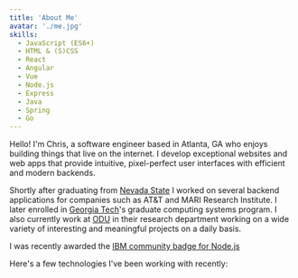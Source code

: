 ```yaml
---
title: 'About Me'
avatar: './me.jpg'
skills:
  - JavaScript (ES6+)
  - HTML & (S)CSS
  - React
  - Angular
  - Vue
  - Node.js
  - Express
  - Java
  - Spring
  - Go
---
```


Hello! I'm Chris, a software engineer based in Atlanta, GA who enjoys building things that live on the internet. I develop exceptional websites and web apps that provide intuitive, pixel-perfect user interfaces with efficient and modern backends.

Shortly after graduating from [Nevada State](https://www.nsc.edu/) I worked on several backend applications for companies such as AT&T and MARI Research Institute. I later enrolled in [Georgia Tech](https://www.gatech.edu/)'s graduate computing systems program. I also currently work at [ODU](https://www.cs.odu.edu/) in their research department working on a wide variety of interesting and meaningful projects on a daily basis.

I was recently awarded the [IBM community badge for Node.js](https://www.youracclaim.com/badges/b057e606-2624-4cca-9f09-bad6d9c9b444/public_url)

Here's a few technologies I've been working with recently:

